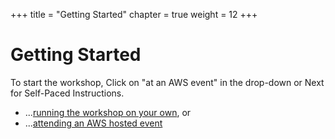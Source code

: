 +++
title = "Getting Started"
chapter = true
weight = 12
+++

# Getting Started
To start the workshop, Click on "at an AWS event" in the drop-down or Next for Self-Paced Instructions.

* ...[running the workshop on your own](/content/1_Prerequisites/self_paced/_index.md), or
* ...[attending an AWS hosted event](/content/1_Prerequisites/aws_event/_index.md)
